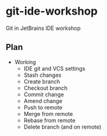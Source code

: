 # git-ide-workshop

Git in JetBrains IDE workshop

## Plan

* Working
  * IDE git and VCS settings
  * Stash changes
  * Create branch
  * Checkout branch
  * Commit change
  * Amend change
  * Push to remote
  * Merge from remote
  * Rebase from remote
  * Delete branch (and on remote)